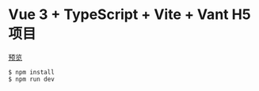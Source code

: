 # Vue 3 + TypeScript + Vite + Vant  H5项目

[预览](https://itguliang.github.io/vue3-ts-vite-vant-h5/)

```
$ npm install
$ npm run dev
```